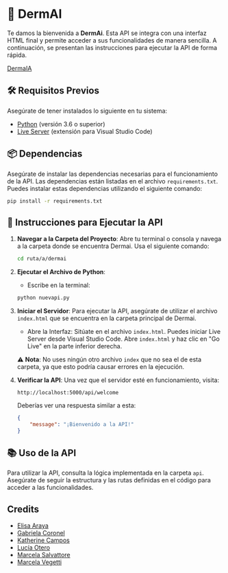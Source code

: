 # 🚀 DermAI

Te damos la bienvenida a **DermAi**. Esta API se integra con una interfaz HTML final y permite acceder a sus funcionalidades de manera sencilla. A continuación, se presentan las instrucciones para ejecutar la API de forma rápida.

[DermaIA](https://i.imgur.com/JB317dD.png)

## 🛠️ Requisitos Previos

Asegúrate de tener instalados lo siguiente en tu sistema:

- [Python](https://www.python.org/) (versión 3.6 o superior)
- [Live Server](https://marketplace.visualstudio.com/items?itemName=ritwickdey.LiveServer) (extensión para Visual Studio Code)

## 📦 Dependencias

Asegúrate de instalar las dependencias necesarias para el funcionamiento de la API. Las dependencias están listadas en el archivo `requirements.txt`. Puedes instalar estas dependencias utilizando el siguiente comando:

```bash
pip install -r requirements.txt
```

## 🚀 Instrucciones para Ejecutar la API

1. **Navegar a la Carpeta del Proyecto**: Abre tu terminal o consola y navega a la carpeta donde se encuentra Dermai. Usa el siguiente comando:
   ```bash
   cd ruta/a/dermai
   ```

2. **Ejecutar el Archivo de Python**: 
   - Escribe en la terminal:
   ```bash
   python nuevapi.py
   ```

3. **Iniciar el Servidor**: Para ejecutar la API, asegúrate de utilizar el archivo `index.html` que se encuentra en la carpeta principal de Dermai.
   - Abre la Interfaz: Sitúate en el archivo `index.html`. Puedes iniciar Live Server desde Visual Studio Code. Abre `index.html` y haz clic en "Go Live" en la parte inferior derecha.

   ⚠️ **Nota**: No uses ningún otro archivo `index` que no sea el de esta carpeta, ya que esto podría causar errores en la ejecución.

4. **Verificar la API**: Una vez que el servidor esté en funcionamiento, visita:
   ```
   http://localhost:5000/api/welcome
   ```
   Deberías ver una respuesta similar a esta:
   ```json
   {
       "message": "¡Bienvenido a la API!"
   }
   ```

## 📚 Uso de la API

Para utilizar la API, consulta la lógica implementada en la carpeta `api`. Asegúrate de seguir la estructura y las rutas definidas en el código para acceder a las funcionalidades.

## Credits

- [Elisa Araya](https://www.linkedin.com/in/arayamariaelisa/)
- [Gabriela Coronel](https://www.linkedin.com/in/gabriela-coronel-43a0a4286/)
- [Katherine Campos](https://www.linkedin.com/in/katherine-campos-99951b94/)
- [Lucía Otero](https://www.linkedin.com/in/luciaoterolarreborges/)
- [Marcela Salvattore](https://www.linkedin.com/in/marcela-adriana-salvattore/) 
- [Marcela Vegetti](https://www.linkedin.com/in/marcela-vegetti-b273259/) 